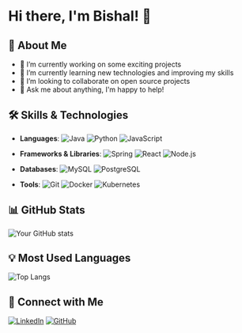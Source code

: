 # Hi there, I'm Bishal! 👋

## 🚀 About Me
- 🔭 I’m currently working on some exciting projects
- 🌱 I’m currently learning new technologies and improving my skills
- 👯 I’m looking to collaborate on open source projects
- 💬 Ask me about anything, I'm happy to help!

## 🛠️ Skills & Technologies

- **Languages**: 
  ![Java](https://img.shields.io/badge/Java-ED8B00?style=for-the-badge&logo=java&logoColor=white)
  ![Python](https://img.shields.io/badge/Python-3776AB?style=for-the-badge&logo=python&logoColor=white)
  ![JavaScript](https://img.shields.io/badge/JavaScript-F7DF1E?style=for-the-badge&logo=javascript&logoColor=black)

- **Frameworks & Libraries**: 
  ![Spring](https://img.shields.io/badge/Spring-6DB33F?style=for-the-badge&logo=spring&logoColor=white)
  ![React](https://img.shields.io/badge/React-61DAFB?style=for-the-badge&logo=react&logoColor=black)
  ![Node.js](https://img.shields.io/badge/Node.js-339933?style=for-the-badge&logo=nodedotjs&logoColor=white)

- **Databases**: 
  ![MySQL](https://img.shields.io/badge/MySQL-00000F?style=for-the-badge&logo=mysql&logoColor=white)
  ![PostgreSQL](https://img.shields.io/badge/PostgreSQL-316192?style=for-the-badge&logo=postgresql&logoColor=white)

- **Tools**: 
  ![Git](https://img.shields.io/badge/Git-F05032?style=for-the-badge&logo=git&logoColor=white)
  ![Docker](https://img.shields.io/badge/Docker-2496ED?style=for-the-badge&logo=docker&logoColor=white)
  ![Kubernetes](https://img.shields.io/badge/Kubernetes-326CE5?style=for-the-badge&logo=kubernetes&logoColor=white)

## 📊 GitHub Stats

![Your GitHub stats](https://github-readme-stats.vercel.app/api?username=bishal16&show_icons=true&theme=radical)

## 💡 Most Used Languages

![Top Langs](https://github-readme-stats.vercel.app/api/top-langs/?username=bishal16&layout=compact&theme=radical)

## 🤝 Connect with Me

[![LinkedIn](https://img.shields.io/badge/LinkedIn-0A66C2?style=for-the-badge&logo=linkedin&logoColor=white)](https://www.linkedin.com/in/mahathir-bishal-7b493b15a/)
[![GitHub](https://img.shields.io/badge/GitHub-181717?style=for-the-badge&logo=github&logoColor=white)](https://github.com/bishal16)

